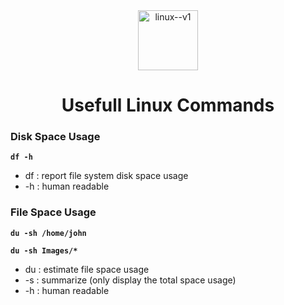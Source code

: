 <div align="center">
  <img width="96" height="96" src="https://img.icons8.com/color/96/linux--v1.png" alt="linux--v1"/>
  <h1>Usefull Linux Commands</h1>
</div>


### Disk Space Usage

**`df -h`**

- df : report file system disk space usage
- -h : human readable

### File Space Usage

**`du -sh /home/john`**

**`du -sh Images/*`**

- du : estimate file space usage
- -s : summarize (only display the total space usage)
- -h : human readable
